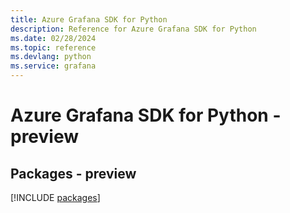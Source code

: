 ```yaml
---
title: Azure Grafana SDK for Python
description: Reference for Azure Grafana SDK for Python
ms.date: 02/28/2024
ms.topic: reference
ms.devlang: python
ms.service: grafana
---
```

# Azure Grafana SDK for Python - preview
## Packages - preview
[!INCLUDE [packages](grafana-index.md)]